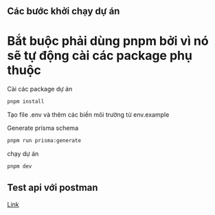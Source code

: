 ## Các bước khởi chạy dự án

# Bắt buộc phải dùng pnpm bởi vì nó sẽ tự động cài các package phụ thuộc

Cài các package dự án

```sh
pnpm install
```

Tạo file .env và thêm các biến môi trường từ env.example

Generate prisma schema

```sh
pnpm run prisma:generate
```

chạy dự án

```sh
pnpm dev
```

## Test api với postman

[Link](https://www.postman.com/shotari/workspace/huyenthulauapi)
